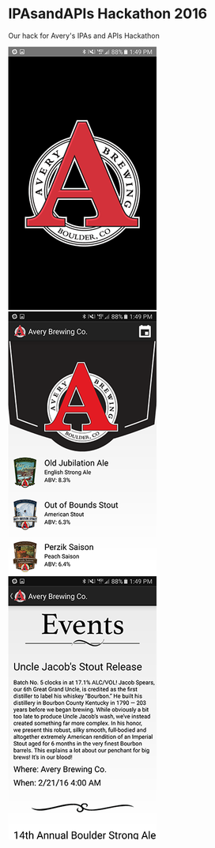 # IPAsandAPIs Hackathon 2016

Our hack for Avery's IPAs and APIs Hackathon

<img src="https://github.com/jessalbarian/IPAsandAPIs/blob/master/screenshot1.png" width="300">

<img src="https://github.com/jessalbarian/IPAsandAPIs/blob/master/screenshot2.png" width="300">

<img src="https://github.com/jessalbarian/IPAsandAPIs/blob/master/screenshot3.png" width="300">
